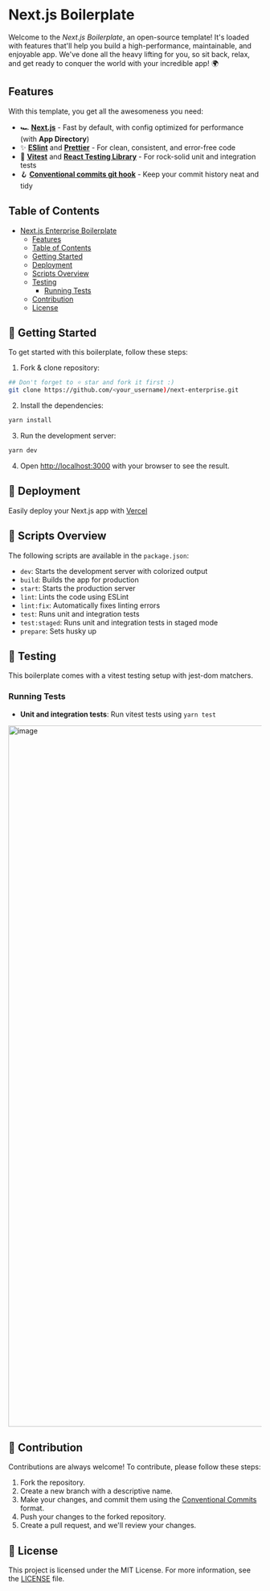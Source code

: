 # Next.js Boilerplate

Welcome to the _Next.js Boilerplate_, an open-source template! It's loaded with features that'll help you build a high-performance, maintainable, and enjoyable app. We've done all the heavy lifting for you, so sit back, relax, and get ready to conquer the world with your incredible app! 🌍


## Features

With this template, you get all the awesomeness you need:

- 🏎️ **[Next.js](https://nextjs.org/)** - Fast by default, with config optimized for performance (with **App Directory**)
- ✨ **[ESlint](https://eslint.org/)** and **[Prettier](https://prettier.io/)** - For clean, consistent, and error-free code
- 🧪 **[Vitest](https://vitest.dev/)** and **[React Testing Library](https://testing-library.com/react)** - For rock-solid unit and integration tests
- 🪝 **[Conventional commits git hook](https://www.conventionalcommits.org/)** - Keep your commit history neat and tidy

## Table of Contents

- [Next.js Enterprise Boilerplate](#nextjs-enterprise-boilerplate)
  - [Features](#features)
  - [Table of Contents](#table-of-contents)
  - [Getting Started](#-getting-started)
  - [Deployment](#-deployment)
  - [Scripts Overview](#-scripts-overview)
  - [Testing](#-testing)
    - [Running Tests](#running-tests)
  - [Contribution](#-contribution)
  - [License](#-license)

## 🎯 Getting Started

To get started with this boilerplate, follow these steps:

1. Fork & clone repository:

```bash
## Don't forget to ⭐ star and fork it first :)
git clone https://github.com/<your_username)/next-enterprise.git
```

2. Install the dependencies:

```bash
yarn install
```

3. Run the development server:

```bash
yarn dev
```

4. Open [http://localhost:3000](http://localhost:3000) with your browser to see the result.

## 🚀 Deployment

Easily deploy your Next.js app with [Vercel](https://vercel.com/)

## 📃 Scripts Overview

The following scripts are available in the `package.json`:

- `dev`: Starts the development server with colorized output
- `build`: Builds the app for production
- `start`: Starts the production server
- `lint`: Lints the code using ESLint
- `lint:fix`: Automatically fixes linting errors
- `test`: Runs unit and integration tests
- `test:staged`: Runs unit and integration tests in staged mode
- `prepare`: Sets husky up

## 🧪 Testing

This boilerplate comes with a vitest testing setup with jest-dom matchers.

### Running Tests

- **Unit and integration tests**: Run vitest tests using `yarn test`

<img width="1392" alt="image" src="https://vitest.dev/ui-browser-1-dark.png">

## 🤝 Contribution

Contributions are always welcome! To contribute, please follow these steps:

1. Fork the repository.
2. Create a new branch with a descriptive name.
3. Make your changes, and commit them using the [Conventional Commits](https://www.conventionalcommits.org/) format.
4. Push your changes to the forked repository.
5. Create a pull request, and we'll review your changes.

## 📜 License

This project is licensed under the MIT License. For more information, see the [LICENSE](./LICENSE) file.

